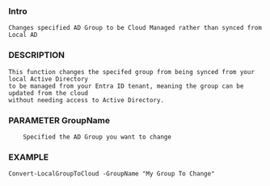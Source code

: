 ### Intro
    Changes specified AD Group to be Cloud Managed rather than synced from Local AD

### DESCRIPTION
    This function changes the specifed group from being synced from your local Active Directory
    to be managed from your Entra ID tenant, meaning the group can be updated from the cloud 
    without needing access to Active Directory.

### PARAMETER GroupName
        Specified the AD Group you want to change
       
### EXAMPLE
    Convert-LocalGroupToCloud -GroupName "My Group To Change"
